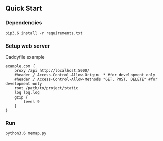 ## Quick Start

### Dependencies

```pip3.6 install -r requirements.txt```

### Setup web server

Caddyfile example

```
example.com {
    proxy /api http://localhost:5000/
    #header / Access-Control-Allow-Origin  * #for development only
    #header / Access-Control-Allow-Methods "GET, POST, DELETE" #for development only
    root /path/to/project/static
    log log.log
    gzip {
        level 9
    }
}
```
### Run

```python3.6 memap.py```